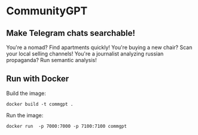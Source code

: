 # CommunityGPT

## Make Telegram chats searchable! 

You're a nomad? Find apartments quickly!
You're buying a new chair? Scan your local selling channels!
You're a journalist analyzing russian propaganda? Run semantic analysis!

## Run with Docker

Build the image:

`docker build -t commgpt .`

Run the image:

`docker run  -p 7000:7000 -p 7100:7100 commgpt`
